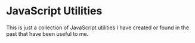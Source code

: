 # JavaScript Utilities

This is just a collection of JavaScript utilities I have created or found in the past that have been useful to me.
